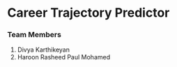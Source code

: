 Career Trajectory Predictor
===========================

### Team Members
1. Divya Karthikeyan
1. Haroon Rasheed Paul Mohamed

